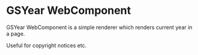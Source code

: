 # GSYear WebComponent

GSYear WebComponent is a simple renderer which renders current year in a page.

Useful for copyright notices etc.